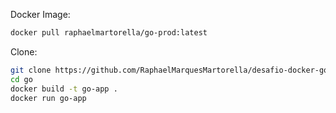 Docker Image:
```bash
docker pull raphaelmartorella/go-prod:latest
```

Clone:
```bash
git clone https://github.com/RaphaelMarquesMartorella/desafio-docker-go.git
cd go
docker build -t go-app .
docker run go-app
```
